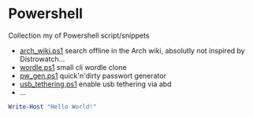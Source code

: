 # Powershell

Collection my of Powershell script/snippets

- [arch_wiki.ps1](https://github.com/Sprachmensch/Powershell/blob/main/arch_wiki.ps1) search offline in the Arch wiki, absolutly not inspired by Distrowatch...
- [wordle.ps1](https://github.com/Sprachmensch/Powershell/blob/main/wordle.ps1) small cli wordle clone
- [pw_gen.ps1](https://github.com/Sprachmensch/Powershell/blob/main/pw_gen.ps1) quick'n'dirty passwort generator
- [usb_tethering.ps1](https://github.com/Sprachmensch/Powershell/blob/main/usb_tethering.ps1) enable usb tethering via abd
- ...

``` Powershell
Write-Host "Hello World!"
```
